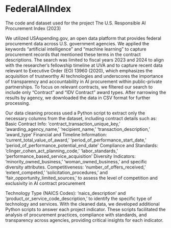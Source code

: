 # FederalAIIndex
The code and dataset used for the project The U.S. Responsible AI Procurement Index (2023)

We utilized USAspending.gov, an open data platform that provides federal procurement data across U.S. government agencies. We applied the keywords “artificial intelligence” and “machine learning” to capture procurement records that mentioned these terms in the contract descriptions. The search was limited to fiscal years 2023 and 2024 to align with the researcher’s fellowship timeline at UVA and to capture recent data relevant to Executive Order (EO) 13960 (2020), which emphasizes the acquisition of trustworthy AI technologies and underscores the importance of transparency and accountability in AI procurement within public-private partnerships.
To focus on relevant contracts, we filtered our search to include only “Contract” and “IDV Contract” award types. After narrowing the results by agency, we downloaded the data in CSV format for further processing.

Our data cleaning process used a Python script to extract only the necessary columns from the dataset, including contract details such as:
Basic Contract Info: ‘contract_transaction_unique_key,’ ‘awarding_agency_name,’ ‘recipient_name,’ ‘transaction_description,’ ‘award_type’
Financial and Timeline Information: ‘current_total_value_of_award,’ ‘period_of_performance_start_date,’ ‘period_of_performance_potential_end_date’
Compliance and Standards: ‘clinger_cohen_act_planning_code,’ ‘labor_standards,’ ‘performance_based_service_acquisition’
Diversity Indicators: ‘minority_owned_business,’ ‘woman_owned_business,’ and specific diversity attributes.
Competitiveness: ‘number_of_offers_received,’ ‘extent_competed,’ ‘solicitation_procedures,’ and ‘fair_opportunity_limited_sources,’ to assess the level of competition and exclusivity in AI contract procurement

Technology Type (NAICS Codes): ‘naics_description’ and ‘product_or_service_code_description,’ to identify the specific type of technology and services.
With the cleaned data, we developed additional Python scripts to answer each project indicator. These scripts facilitated the analysis of procurement practices, compliance with standards, and transparency across agencies, providing critical insights for each indicator.

